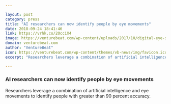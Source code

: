 ```yaml
---

layout: post
category: press
title: "AI researchers can now identify people by eye movements"
date: 2018-09-24 18:41:46
link: https://vrhk.co/2OcciX4
image: https://venturebeat.com/wp-content/uploads/2017/10/digital-eye-shutterstock_289748864.jpg?fit=1000%2C714&strip=all
domain: venturebeat.com
author: "VentureBeat"
icon: https://venturebeat.com/wp-content/themes/vb-news/img/favicon.ico
excerpt: "Researchers leverage a combination of artificial intelligence and eye movements to identify people with greater than 90 percent accuracy."

---
```


### AI researchers can now identify people by eye movements

Researchers leverage a combination of artificial intelligence and eye movements to identify people with greater than 90 percent accuracy.